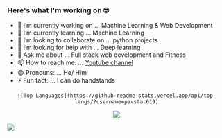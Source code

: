 ### Here's what I'm working on 🤓



- 🔭 I’m currently working on ... Machine Learning & Web Development
- 🌱 I’m currently learning ... Machine Learning
- 👯 I’m looking to collaborate on ... python projects
- 🤔 I’m looking for help with ... Deep learning
- 💬 Ask me about ... Full stack web development and Fitness
- 📫 How to reach me: ... [Youtube channel](https://www.youtube.com/channel/UCbyoTZ9guFWEC5BaKRkV9Aw)
- 😄 Pronouns: ... He/ Him
- ⚡ Fun fact: ... I can do handstands


<div align="center">
    
    ![Top Languages](https://github-readme-stats.vercel.app/api/top-langs/?username=pavstar619)
    
   <image align="center" src="https://github-readme-stats.vercel.app/api?username=your-github-username&theme=dracula"> 
       
</div>

![](https://komarev.com/ghpvc/?username=your-github-username)
